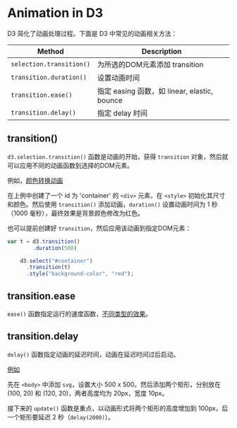 # Animation in D3

D3 简化了动画处理过程。下面是 D3 中常见的动画相关方法：

|Method|Description|
|---|---|
|`selection.transition()`|为所选的DOM元素添加 transition|
|`transition.duration()`|设置动画时间|
|`transition.ease()`|指定 easing 函数，如 linear, elastic, bounce|
|`transition.delay()`|指定 delay 时间|

## transition()

`d3.selection.transition()` 函数是动画的开始，获得 `transition` 对象，然后就可以应用不同的动画函数到选择的DOM元素。

例如，[颜色转换动画](../sample_code/d3_demos/animation_color.html)

在上例中创建了一个 id 为 'container' 的 `<div>` 元素，在 `<style>` 初始化其尺寸和颜色。然后使用 `transition()` 添加动画，`duration()` 设置动画时间为 1 秒（1000 毫秒），最终效果是背景颜色修改为红色。

也可以提前创建好 `transition`，然后应用该动画到指定DOM元素：

```js
var t = d3.transition()
        .duration(500)

    d3.select("#container")
      .transition(t)
      .style("background-color", "red");
```

## transition.ease

`ease()` 函数指定运行的速度函数，[不同类型的效果](../sample_code/d3_demos/animation_ease.html)。

## transition.delay

`delay()` 函数指定动画的延迟时间，动画在延迟时间过后启动。

[例如](../sample_code/d3_demos/animation_delay.html)

先在 `<body>` 中添加 `svg`，设置大小 500 x 500。然后添加两个矩形，分别放在 (100, 20) 和 (120, 20)，两者高度均为 20px，宽度 10px。

接下来的 `update()` 函数是重点，以动画形式将两个矩形的高度增加到 100px，后一个矩形要延迟 2 秒（`delay(2000)`）。
